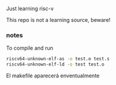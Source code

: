 Just learning risc-v 

This repo is not a learning source, beware!


### notes

To compile and run
```bash
riscv64-unknown-elf-as -o test.o test.s
riscv64-unknown-elf-ld -o test test.o
```

El makefile aparecerá enventualmente

